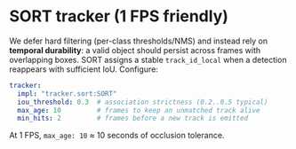 # SORT tracker (1 FPS friendly)

We defer hard filtering (per-class thresholds/NMS) and instead rely on
**temporal durability**: a valid object should persist across frames with
overlapping boxes. SORT assigns a stable `track_id_local` when a detection
reappears with sufficient IoU. Configure:

```yaml
tracker:
  impl: "tracker.sort:SORT"
  iou_threshold: 0.3  # association strictness (0.2..0.5 typical)
  max_age: 10         # frames to keep an unmatched track alive
  min_hits: 2         # frames before a new track is emitted
```

At 1 FPS, `max_age: 10` ≈ 10 seconds of occlusion tolerance.
